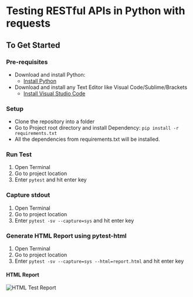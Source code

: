 # Testing RESTful APIs in Python with requests

## To Get Started

### Pre-requisites
* Download and install Python:
  * [Install Python](https://www.python.org/downloads/ "Install Python")
* Download and install any Text Editor like Visual Code/Sublime/Brackets
  * [Install Visual Studio Code](https://code.visualstudio.com/download "Install Visual Studio Code")

### Setup 
* Clone the repository into a folder
* Go to Project root directory and install Dependency: `pip install -r requirements.txt`
* All the dependencies from requirements.txt will be installed.

### Run Test
1. Open Terminal
2. Go to project location
3. Enter `pytest` and hit enter key

### Capture stdout
1. Open Terminal
2. Go to project location
3. Enter `pytest -sv --capture=sys` and hit enter key

### Generate HTML Report using pytest-html
1. Open Terminal
2. Go to project location
3. Enter `pytest -sv --capture=sys --html=report.html` and hit enter key

#### HTML Report
![HTML Test Report](./img/report.png?raw=true "HTML Test Report")